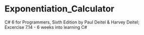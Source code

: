 # Exponentiation_Calculator
C# 6 for Programmers, Sixth Edition by Paul Deitel &amp; Harvey Deitel; Excercise 7.14 - 6 weeks into learning C#
